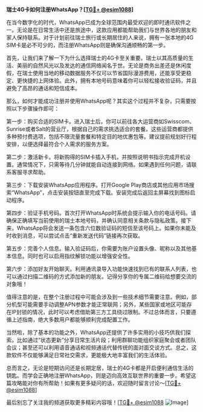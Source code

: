 **瑞士4G卡如何注册WhatsApp？[[TG💪+ @esim1088](https://t.me/s/esim1088)]**

在当今数字化的时代，WhatsApp已成为全球范围内最受欢迎的即时通讯软件之一。无论是在日常生活中还是旅途中，这款应用都能帮助我们与世界各地的朋友和家人保持联系。对于计划前往瑞士旅行或长期居住的人来说，拥有一张本地的4G SIM卡是必不可少的，而注册WhatsApp则是确保沟通顺畅的第一步。

首先，让我们来了解一下为什么选择瑞士的4G卡至关重要。瑞士以其高质量的生活、美丽的自然风光以及发达的通信网络闻名于世。无论是商务出差还是休闲度假，在瑞士使用当地的移动数据服务不仅可以节省国际漫游费用，还能享受更稳定、更快捷的上网体验。此外，拥有本地号码意味着你可以轻松接收验证码，并且避免了高昂的通话和短信成本。

那么，如何才能成功注册并使用WhatsApp呢？其实这个过程并不复杂，只需要按照以下步骤操作即可：

第一步：购买合适的SIM卡。进入瑞士后，你可以前往各大运营商如Swisscom、Sunrise或者Salt的营业厅，根据自己的需求挑选适合的套餐。这些运营商都提供多种预付费选项，包括不限流量套餐和特定目的地优惠包等。建议提前规划好行程安排，以便选择最符合个人需求的服务方案。

第二步：激活新卡。将新购得的SIM卡插入手机，并按照说明书指示完成开机设置。通常情况下，只需等待几分钟就能自动连接到网络。如果遇到任何问题，请联系客服寻求帮助。

第三步：下载安装WhatsApp应用程序。打开Google Play商店或其他应用市场搜索“WhatsApp”，点击安装按钮直至完成下载。安装完成后返回主屏幕找到图标启动程序。

第四步：验证手机号码。首次打开WhatsApp时系统会提示输入你的电话号码。请确保正确填写当前使用的瑞士本地号码，并确认同意相关条款与隐私政策。接下来，WhatsApp将会发送一条包含六位数验证码的短信至该号码上。如果你未能及时收到消息，可以尝试点击“重新发送代码”链接再次获取。

第五步：完善个人信息。输入验证码后，你需要为账户设置头像、昵称以及其他基本信息。同时也可以启用指纹解锁功能以增强安全性。

第六步：添加好友开始聊天。利用通讯录导入功能快速找到已有的联系人列表，也可以通过扫描二维码的方式添加新的朋友。记得分享你的专属二维码给想要交流的对象哦！

值得注意的是，在整个注册过程中可能会涉及到一些技术细节需要注意。例如，部分机型可能需要手动调整APN参数才能正常联网；另外，某些国家或地区可能存在IP封锁的情况，此时可以考虑借助第三方工具绕过限制。不过总体而言，只要遵循上述指南，绝大多数用户都能够顺利完成配置工作。

当然啦，除了基本的功能之外，WhatsApp还提供了许多实用的小技巧供我们探索。比如通过“状态更新”分享日常生活片段；利用群聊功能组织家庭聚会或者团队会议；甚至还可以利用语音通话和视频通话代替传统的面对面交谈方式。总之，这款软件不仅能够满足日常社交需求，更能极大地丰富我们的生活体验。

总而言之，无论是短期访问还是长期定居，瑞士的4G卡都是开启便利通信生活的钥匙。而学会正确地注册WhatsApp，则是迈向高效互联世界的重要一步。希望这篇攻略能对你有所帮助！如果有更多疑问的话，欢迎随时留言讨论～[[TG💪+ @esim1088](https://t.me/s/esim1088)]

最后别忘了关注我的频道获取更多精彩内容哦！[[TG💪+ @esim1088](https://t.me/s/esim1088) ![Image](https://i.postimg.cc/4NQfJmqS/Snipaste-2025-05-13-00-14-12.png)]